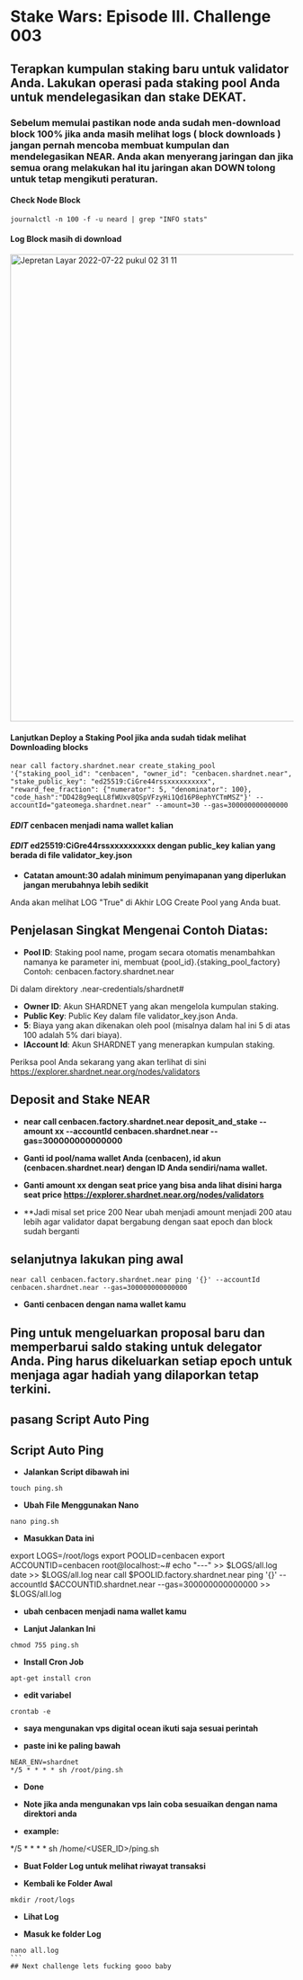 # Stake Wars: Episode III. Challenge 003

## Terapkan kumpulan staking baru untuk validator Anda. Lakukan operasi pada staking pool Anda untuk mendelegasikan dan stake DEKAT.

### Sebelum memulai pastikan node anda sudah men-download block 100% jika anda masih melihat logs ( block downloads ) jangan pernah mencoba membuat kumpulan dan mendelegasikan NEAR. Anda akan menyerang jaringan dan jika semua orang melakukan hal itu jaringan akan DOWN tolong untuk tetap mengikuti peraturan.

#### Check Node Block
````
journalctl -n 100 -f -u neard | grep "INFO stats"
````

#### Log Block masih di download

<img width="831" alt="Jepretan Layar 2022-07-22 pukul 02 31 11" src="https://user-images.githubusercontent.com/55140596/180300131-188e5afb-dcec-4b66-ab53-388e80dac8b4.png">

#### Lanjutkan Deploy a Staking Pool jika anda sudah tidak melihat Downloading blocks

````
near call factory.shardnet.near create_staking_pool '{"staking_pool_id": "cenbacen", "owner_id": "cenbacen.shardnet.near", "stake_public_key": "ed25519:CiGre44rssxxxxxxxxxx", "reward_fee_fraction": {"numerator": 5, "denominator": 100}, "code_hash":"DD428g9eqLL8fWUxv8QSpVFzyHi1Qd16P8ephYCTmMSZ"}' --accountId="gateomega.shardnet.near" --amount=30 --gas=300000000000000
````
#### *EDIT* cenbacen menjadi nama wallet kalian

#### *EDIT* ed25519:CiGre44rssxxxxxxxxxx dengan public_key kalian yang berada di file validator_key.json

* **Catatan amount:30 adalah minimum penyimapanan yang diperlukan jangan merubahnya lebih sedikit**

Anda akan melihat LOG  "True" di Akhir LOG Create Pool yang Anda buat.

## Penjelasan Singkat Mengenai Contoh Diatas:

* **Pool ID**: Staking pool name, progam secara otomatis menambahkan namanya ke parameter ini, membuat {pool_id}.{staking_pool_factory} Contoh: cenbacen.factory.shardnet.near

Di dalam direktory .near-credentials/shardnet#

* **Owner ID**: Akun SHARDNET yang akan mengelola kumpulan staking.
* **Public Key**: Public Key dalam file validator_key.json Anda.
* **5**: Biaya yang akan dikenakan oleh pool (misalnya dalam hal ini 5 di atas 100 adalah 5% dari biaya).
* **IAccount Id**: Akun SHARDNET yang menerapkan kumpulan staking.

Periksa pool Anda sekarang yang akan terlihat di sini https://explorer.shardnet.near.org/nodes/validators

## Deposit and Stake NEAR

* **near call cenbacen.factory.shardnet.near deposit_and_stake --amount xx --accountId cenbacen.shardnet.near --gas=300000000000000**

* **Ganti id pool/nama wallet Anda (cenbacen), id akun (cenbacen.shardnet.near) dengan ID Anda sendiri/nama wallet.**

* **Ganti amount xx dengan seat price yang bisa anda lihat disini harga seat price https://explorer.shardnet.near.org/nodes/validators**

* **Jadi misal set price 200 Near ubah menjadi amount menjadi 200 atau lebih agar validator dapat bergabung dengan saat epoch dan block sudah berganti 

## selanjutnya lakukan ping awal

````
near call cenbacen.factory.shardnet.near ping '{}' --accountId cenbacen.shardnet.near --gas=300000000000000
````
* **Ganti cenbacen dengan nama wallet kamu**

## Ping untuk mengeluarkan proposal baru dan memperbarui saldo staking untuk delegator Anda. Ping harus dikeluarkan setiap epoch untuk menjaga agar hadiah yang dilaporkan tetap terkini.

## pasang Script Auto Ping
## Script Auto Ping

* **Jalankan Script dibawah ini**

````
touch ping.sh
````

* **Ubah File Menggunakan Nano**

````
nano ping.sh
````

* **Masukkan Data ini**

export LOGS=/root/logs
export POOLID=cenbacen
export ACCOUNTID=cenbacen
root@localhost:~# echo "---" >> $LOGS/all.log
date >> $LOGS/all.log
near call $POOLID.factory.shardnet.near ping '{}' --accountId $ACCOUNTID.shardnet.near --gas=300000000000000 >> $LOGS/all.log

* **ubah cenbacen menjadi nama wallet kamu**

* **Lanjut Jalankan Ini**

````
chmod 755 ping.sh
````

* **Install Cron Job**
````
apt-get install cron
````

* **edit variabel**
````
crontab -e
````
* **saya mengunakan vps digital ocean ikuti saja sesuai perintah**

* **paste ini ke paling bawah**
````
NEAR_ENV=shardnet
*/5 * * * * sh /root/ping.sh
````

* **Done**

* **Note jika anda mengunakan vps lain coba sesuaikan dengan nama direktori anda**

* **example:**

*/5 * * * * sh /home/<USER_ID>/ping.sh

* **Buat Folder Log untuk melihat riwayat transaksi**

* **Kembali ke Folder Awal**
````
mkdir /root/logs 
````
* **Lihat Log**

* **Masuk ke folder Log**
````
nano all.log
```
## Next challenge lets fucking gooo baby
  



